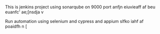 This is jenkins project 
using sonarqube 
on 9000 port anfjn eiuvieaff
af beu euanfc' ae;[nsdja v

Run automation using selenium
and cypress
and appium
slfko iahf
af poaidfh n
[
